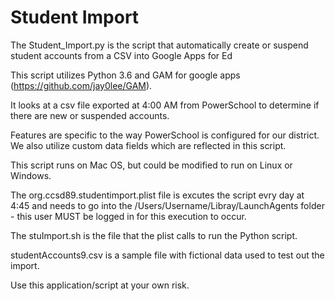 # Student Import 

The Student_Import.py is the script that automatically create or suspend student accounts from a CSV into Google Apps for Ed

This script utilizes Python 3.6 and GAM for google apps (https://github.com/jay0lee/GAM).

It looks at a csv file exported at 4:00 AM from PowerSchool to determine if there are new or suspended accounts.

Features are specific to the way PowerSchool is configured for our district.  We also utilize custom data fields which are reflected in this script.

This script runs on Mac OS, but could be modified to run on Linux or Windows.

The org.ccsd89.studentimport.plist file is excutes the script evry day at 4:45 and needs to go into the /Users/Username/Libray/LaunchAgents folder - this user MUST be logged in for this execution to occur.

The stuImport.sh is the file that the plist calls to run the Python script. 

studentAccounts9.csv is a sample file with fictional data used to test out the import.

Use this application/script at your own risk.

